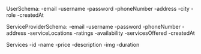 UserSchema:
-email
-username
-password
-phoneNumber
-address
-city
-role
-createdAt

ServiceProviderSchema:
-email
-username
-password
-phoneNumber
-address
-serviceLocations
-ratings
-availability
-servicesOffered
-createdAt

Services
-id
-name
-price
-description
-img
-duration



